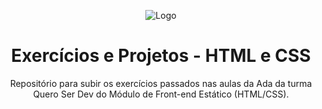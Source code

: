 
<div align="center">

![Logo](https://lms-ada-assets.s3.sa-east-1.amazonaws.com/logo_text.svg)


# Exercícios e Projetos - HTML e CSS

Repositório para subir os exercícios passados nas aulas da Ada da turma Quero Ser Dev do Módulo de Front-end Estático (HTML/CSS).

</div>